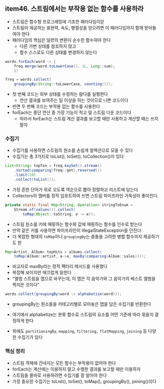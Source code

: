 ## item46. 스트림에서는 부작용 없는 함수를 사용하라

- 스트림은 함수형 프로그래밍에 기초한 패러다임이앋
- 스트림이 제공하는 표현력, 속도, 병렬성을 얻으려면 이 패러다임까지 함께 받아들여야 한다.
- 패러다임의 핵심은 일련의 변환이 순수한 함수여야 한다
  - 다른 가변 상태를 참조하지 않고
  - 함수 스스로도 다른 상태를 변경하지 않는다
```java
words.forEach(word -> {
	freq.merge(word.toLowerCase(), 1L, Long::sum);
    })
```
```java
freq = words.collect(
    groupingBy(String::toLowerCase, counting()));
```
- 첫 번째 코드는 외부 상태를 수정하는 람다를 실행한다
  - 연산 결과를 보여주는 일 이상을 하는 것이므로 나쁜 코드이다
- 반면 두 번째 코드는 부작용 없는 함수를 사용한다
- forEach는 종단 연산 중 가장 기능이 적고 덜 스트림 다운 코드이다
  - 따라서 forEach는 스트림 계산 결과를 보고할 때만 사용하고 계산할 때는 쓰지 말자

### 수집기
- 수집기를 사용하면 스트림의 원소를 손쉽게 컬렉션으로 모을 수 있다
- 수집기는 총 3가지로 toList(), toSet(), toCollection()이 있다

```java
List<String> topTen = freq.keySet().stream()
    .sorted(comparing(freq::get).reversed())
    .limit(10)
    .collect(toList());
```
- 가장 흔한 단어가 위로 오도록 역순으로 뽑아 정렬하고 리스트에 담는다
- Collectors의 멤버를 정적 임포트하여 쓰면 스트림 파이프라인 가독성이 좋아진다.

```java
private static final Map<String, Operation> stringToEnum = 
    Stream.of(values()).collect(
        toMap(Object::toString, e -> e));
```
- 스트림 원소를 키에 매핑하는 함수와 값에 매핑하는 함수를 인수로 받는다
- 만약 같은 키를 사용하면 파이프라인이 IllegalStateException을 던진다
- 더 복잡한 형태의 `toMap`이나 `groupingBy`는 충돌을 고려한 병합 함수까지 제공하기도 한

```java
Map<Artist, Album> topHits = albums.collect(
	toMap(Album::artist, a->a, maxBy(comparing(Album::sales))));
```
- 비교자로 maxBy라는 정적 팩터리 메서드를 사용했다
- 복잡해 보이지만 매끄럽게 읽힌다
- "앨범 스트림을 맵으로 바꾸는데, 이 맵은 각 음악가와 그 음악가의 베스트 앨범을 짝지은 것이다"

```java
words.collect(groupingBy(word -> alphabetize(word)));
```
- groupingBy는 원소들을 카테고리별로 모아놓은 맵을 담은 수집기를 반환한다
- 여기에서 alphabetize는 분류 함수로 스트림의 요소를 어떤 기준에 따라 묶을지 결정하게 한다

- 외에도 `partitioningBy`, `mapping`, `filtering,` `flatMapping`, `joining` 등 다양한 수집기가 있다

### 핵심 정리
- 스트림 객체에 건네지는 모든 함수는 부작용이 없어야 한다
- forEach는 계산에는 이용하지 말고 수행한 결과를 보고할 때만 이용하자
- 스트림을 올바로 사용하려면 수집기를 잘 알아야 한다
- 가장 중요한 수집기는 toList(), toSet(), toMap(), groupingBy(), joining()이다